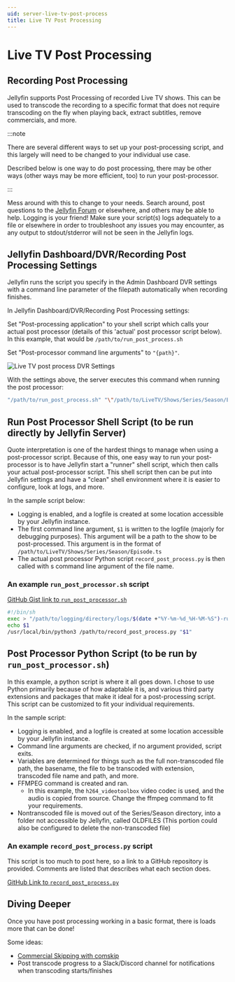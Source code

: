 ```yaml
---
uid: server-live-tv-post-process
title: Live TV Post Processing
---
```


# Live TV Post Processing

## Recording Post Processing

Jellyfin supports Post Processing of recorded Live TV shows. This can be used to transcode the recording to a specific format that does not require transcoding on the fly when playing back, extract subtitles, remove commercials, and more.

:::note

There are several different ways to set up your post-processing script, and this largely will need to be changed to your individual use case.

Described below is one way to do post processing, there may be other ways (other ways may be more efficient, too) to run your post-processor.

:::

Mess around with this to change to your needs. Search around, post questions to the [Jellyfin Forum](https://forum.jellyfin.org) or elsewhere, and others may be able to help. Logging is your friend! Make sure your script(s) logs adequately to a file or elsewhere in order to troubleshoot any issues you may encounter, as any output to stdout/stderror will not be seen in the Jellyfin logs.

## Jellyfin Dashboard/DVR/Recording Post Processing Settings

Jellyfin runs the script you specify in the Admin Dashboard DVR settings with a command line parameter of the filepath automatically when recording finishes.

In Jellyfin Dashboard/DVR/Recording Post Processing settings:

Set "Post-processing application" to your shell script which calls your actual post processor (details of this 'actual' post processor script below). In this example, that would be `/path/to/run_post_process.sh`

Set "Post-processor command line arguments" to `"{path}"`.

![Live TV post process DVR Settings](/images/docs/live-tv-post-process_dvr-settings.png)

With the settings above, the server executes this command when running the post processor:

```bash
"/path/to/run_post_process.sh" "\"/path/to/LiveTV/Shows/Series/Season/Episode.ts\""
```

## Run Post Processor Shell Script (to be run directly by Jellyfin Server)

Quote interpretation is one of the hardest things to manage when using a post-processor script. Because of this, one easy way to run your post-processor is to have Jellyfin start a "runner" shell script, which then calls your actual post-processor script. This shell script then can be put into Jellyfin settings and have a "clean" shell environment where it is easier to configure, look at logs, and more.

In the sample script below:

- Logging is enabled, and a logfile is created at some location accessible by your Jellyfin instance.
- The first command line argument, `$1` is written to the logfile (majorly for debugging purposes). This argument will be a path to the show to be post-processed. This argument is in the format of `/path/to/LiveTV/Shows/Series/Season/Episode.ts`
- The actual post processor Python script `record_post_process.py` is then called with s command line argument of the file name.

### An example `run_post_processor.sh` script

[GitHub Gist link to `run_post_processor.sh`](https://gist.github.com/AndrewBreyen/0fc36c868486d48583a369b657e22c69)

```bash
#!/bin/sh
exec > "/path/to/logging/directory/logs/$(date +"%Y-%m-%d_%H-%M-%S")-run_post_process-sh.log" 2>&1
echo $1
/usr/local/bin/python3 /path/to/record_post_process.py "$1"
```

## Post Processor Python Script (to be run by `run_post_processor.sh`)

In this example, a python script is where it all goes down. I chose to use Python primarily because of how adaptable it is, and various third party extensions and packages that make it ideal for a post-processing script. This script can be customized to fit your individual requirements.

In the sample script:

- Logging is enabled, and a logfile is created at some location accessible by your Jellyfin instance.
- Command line arguments are checked, if no argument provided, script exits.
- Variables are determined for things such as the full non-transcoded file path, the basename, the file to be transcoded with extension, transcoded file name and path, and more.
- FFMPEG command is created and ran.
  - In this example, the `h264_videotoolbox` video codec is used, and the audio is copied from source. Change the ffmpeg command to fit your requirements.
- Nontranscoded file is moved out of the Series/Season directory, into a folder not accessible by Jellyfin, called OLDFILES (This portion could also be configured to delete the non-transcoded file)

### An example `record_post_process.py` script

This script is too much to post here, so a link to a GitHub repository is provided.
Comments are listed that describes what each section does.

[GitHub Link to `record_post_process.py`](https://github.com/AndrewBreyen/Jellyfin-TV-Post-Process/)

## Diving Deeper

Once you have post processing working in a basic format, there is loads more that can be done!

Some ideas:

- [Commercial Skipping with comskip](https://www.reddit.com/comments/jvzxnd/comment/hh6zwdn/)
- Post transcode progress to a Slack/Discord channel for notifications when transcoding starts/finishes

